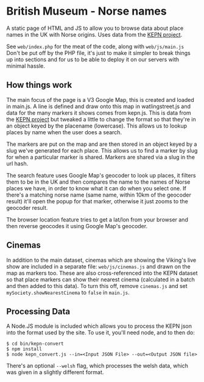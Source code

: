 British Museum - Norse names
============================

A static page of HTML and JS to allow you to browse data about place names in
the UK with Norse origins. Uses data from the [KEPN project](http://kepn.nottingham.ac.uk).

See `web/index.php` for the meat of the code, along with `web/js/main.js`
Don't be put off by the PHP file, it's just to make it simpler to break things
up into sections and for us to be able to deploy it on our servers with
minimal hassle.

How things work
---------------
The main focus of the page is a V3 Google Map, this is created and loaded in
main.js. A line is defined and draw onto this map in watlingstreet.js and data
for the many markers it shows comes from kepn.js. This is data from the [KEPN project](http://kepn.nottingham.ac.uk)
but tweaked a little to change the format so that they're in an object keyed
by the placename (lowercase). This allows us to lookup places by name when the
user does a search.

The markers are put on the map and are then stored in an object keyed by a
slug we've generated for each place. This allows us to find a marker by slug
for when a particular marker is shared. Markers are shared via a slug in the
url hash.

The search feature uses Google Map's geocoder to look up places, it filters
them to be in the UK and then compares the name to the names of Norse places
we have, in order to know what it can do when you select one. If there's a
matching norse name (same name, within 10km of the geocoder result) it'll open
the popup for that marker, otherwise it just zooms to the geocoder result.

The browser location feature tries to get a lat/lon from your browser and then
reverse geocodes it using Google Map's geocoder.

Cinemas
-------
In addition to the main dataset, cinemas which are showing the Viking's live
show are included in a separate file: `web/js/cinemas.js` and drawn on the map
as markers too. These are also cross-referenced into the KEPN dataset so that
place markers can show their nearest cinema (calculated in a batch and then
added to this data). To turn this off, remove `cinemas.js` and set
`mySociety.showNearestCinema` to `false` in `main.js`.

Processing Data
---------------
A Node.JS module is included which allows you to process the KEPN json into
the format used by the site. To use it, you'll need node, and to then do:
```
$ cd bin/kepn-convert
$ npm install
$ node kepn_convert.js --in=<Input JSON File> --out=<Output JSON file>
```

There's an optional `--welsh` flag, which processes the welsh data, which was
given in a slightly different format.
